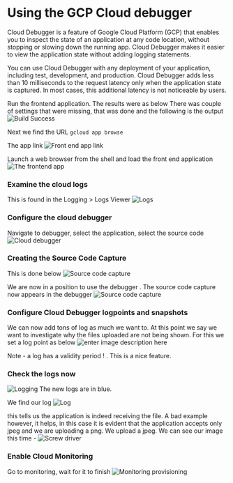 # Using the GCP Cloud debugger
Cloud Debugger is a feature of Google Cloud Platform (GCP) that enables you to inspect the state of an application at any code location, without stopping or slowing down the running app. Cloud Debugger makes it easier to view the application state without adding logging statements.

You can use Cloud Debugger with any deployment of your application, including test, development, and production. Cloud Debugger adds less than 10 milliseconds to the request latency only when the application state is captured. In most cases, this additional latency is not noticeable by users.

Run the frontend application. The results were as below 
There was couple of settings that were missing, that was done and the following is the output
![Build Success](https://i.imgur.com/r4PDWCf.png)

Next we find the URL
`gcloud app browse`

The app link 
![Front end app link](https://i.imgur.com/bFCUL3T.png)

Launch a web browser from the shell and load the front end application
![The frontend app](https://i.imgur.com/acb3YE3.png)

### Examine the cloud logs
This is found in the Logging > Logs Viewer
![Logs](https://i.imgur.com/oeORLPn.png)
### Configure the cloud debugger
Navigate to debugger, select the application, select the source code
![Cloud debugger](https://i.imgur.com/q7SXzM8.png)

### Creating the Source Code Capture
This is done below 
![Source code capture](https://i.imgur.com/ASrNkFB.png)


We are now in a position to use the debugger . The source code capture now appears in the debugger
![Source code capture](https://i.imgur.com/nvbPZx5.png)

### Configure Cloud Debugger logpoints and snapshots
We can now add tons of log as much we want to. At this point we say we want to investigate why the files uploaded are not being shown. For this we set a log point as below 
![enter image description here](https://i.imgur.com/Lmd2q5s.png)
   
Note - a log has a validity period ! .  This is a nice feature. 

### Check the logs now 
![Logging](https://i.imgur.com/v9T88Gb.png)
The new logs are in blue. 

We find our log 
![Log](https://i.imgur.com/kRHdSoJ.png)

this tells us the application is indeed receiving the file.  A bad example however, it helps, in this case it is evident that the application accepts only jpeg and we are uploading a png. 
We upload a jpeg. 
We can see our image this time  - 
![Screw driver](https://i.imgur.com/RO4juLF.png)

### Enable Cloud Monitoring
Go to monitoring, wait for it to finish
![Monitoring provisioning](https://i.imgur.com/szg09Bf.png)


<!--stackedit_data:
eyJoaXN0b3J5IjpbMjc0MzMwODg2LC0xMDEyNzc5MjQsLTEzMD
UxMjE1MzUsLTE3ODI2MDQ1MTIsLTE2Nzc4NTg0ODgsLTk0NjU1
NDI4NywxNTY1Mjk1MzgsMTcxNDYyNjM4OCwzMTQxMDE2NDUsLT
IwODg3NDY2MTJdfQ==
-->